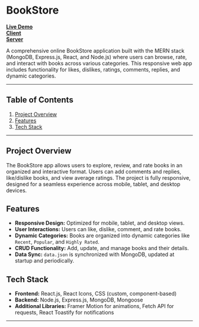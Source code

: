# BookStore

**[Live Demo](https://bookstore8318.netlify.app/)** <br/>
**[Client](https://github.com/vaibhavshukla8318/BookStore_react)** <br/>
**[Server](https://github.com/vaibhavshukla8318/bookStore_server)**

A comprehensive online BookStore application built with the MERN stack (MongoDB, Express.js, React, and Node.js) where users can browse, rate, and interact with books across various categories. This responsive web app includes functionality for likes, dislikes, ratings, comments, replies, and dynamic categories.

---

## Table of Contents

1. [Project Overview](#project-overview)
2. [Features](#features)
3. [Tech Stack](#tech-stack)
---

## Project Overview

The BookStore app allows users to explore, review, and rate books in an organized and interactive format. Users can add comments and replies, like/dislike books, and view average ratings. The project is fully responsive, designed for a seamless experience across mobile, tablet, and desktop devices.

## Features

- **Responsive Design:** Optimized for mobile, tablet, and desktop views.
- **User Interactions:** Users can like, dislike, comment, and rate books.
- **Dynamic Categories:** Books are organized into dynamic categories like `Recent`, `Popular`, and `Highly Rated`.
- **CRUD Functionality:** Add, update, and manage books and their details.
- **Data Sync:** `data.json` is synchronized with MongoDB, updated at startup and periodically.
  
## Tech Stack

- **Frontend:** React.js, React Icons, CSS (custom, component-based)
- **Backend:** Node.js, Express.js, MongoDB, Mongoose
- **Additional Libraries:** Framer Motion for animations, Fetch API for requests, React Toastify for notifications

---

